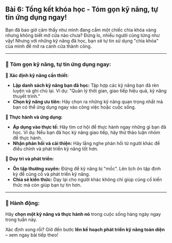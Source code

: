 ## Bài 6: Tổng kết khóa học - Tóm gọn kỹ năng, tự tin ứng dụng ngay!

Bạn đã bao giờ cảm thấy như mình đang cầm một chiếc chìa khóa vàng nhưng không biết mở cửa nào chưa? Đừng lo, nhiều người cũng từng như vậy! Nhưng với những kỹ năng đã học, bạn sẽ tự tin sử dụng "chìa khóa" của mình để mở ra cánh cửa thành công.

---

### 📌 Tóm gọn kỹ năng, tự tin ứng dụng ngay:

**🔹 Xác định kỹ năng cần thiết:**
- **Lập danh sách kỹ năng bạn đã học:** Tập hợp các kỹ năng bạn đã rèn luyện và ghi chú lại. Ví dụ: "Quản lý thời gian, giao tiếp hiệu quả, kỹ năng thuyết trình."
- **Chọn kỹ năng ưu tiên:** Hãy chọn ra những kỹ năng quan trọng nhất mà bạn có thể ứng dụng ngay vào công việc hoặc cuộc sống.

**🔹 Thực hành và ứng dụng:**
- **Áp dụng vào thực tế:** Hãy tìm cơ hội để thực hành ngay những gì bạn đã học. Ví dụ: Nếu bạn đã học kỹ năng giao tiếp, hãy thử thảo luận nhóm để thực hành.
- **Nhận phản hồi và cải thiện:** Hãy lắng nghe phản hồi từ người khác để điều chỉnh và phát triển kỹ năng tốt hơn.

**🔹 Duy trì và phát triển:**
- **Ôn tập thường xuyên:** Đừng để kỹ năng bị "mốc". Lên lịch ôn tập định kỳ để củng cố và phát triển kỹ năng.
- **Chia sẻ kiến thức:** Dạy lại cho người khác không chỉ giúp củng cố kiến thức mà còn giúp bạn tự tin hơn.

---

### 🚀 Hành động:

Hãy **chọn một kỹ năng và thực hành nó** trong cuộc sống hàng ngày ngay trong tuần này.

Xác định xong rồi? Giờ đến bước **lên kế hoạch phát triển kỹ năng toàn diện** – xem ngay bài tiếp theo!